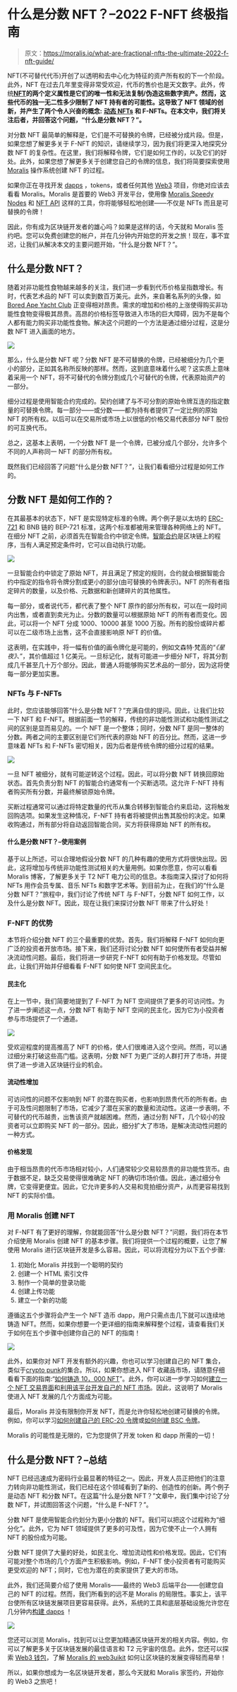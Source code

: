 # 什么是分数 NFT？–2022 F-NFT 终极指南

> 原文：<https://moralis.io/what-are-fractional-nfts-the-ultimate-2022-f-nft-guide/>

NFT(不可替代代币)开创了以透明和去中心化为特征的资产所有权的下一个阶段。此外，NFT 在过去几年里变得非常受欢迎，代币的售价也是天文数字。此外，传统[**NFT**](https://moralis.io/non-fungible-tokens-explained-what-are-nfts/)**的两个定义属性是它们的唯一性和无法复制/伪造这些数字资产。然而，这些代币的独一无二性多少限制了 NFT 持有者的可能性。这导致了 NFT 领域的创新，并产生了两个令人兴奋的概念:** [**动态 NFTs**](https://moralis.io/what-are-dynamic-nfts-the-ultimate-2022-guide/) **和 F-NFTs。在本文中，我们将关注后者，并回答这个问题，“什么是分数 NFT？”。**

对分数 NFT 最简单的解释是，它们是不可替换的令牌，已经被分成片段。但是，如果您想了解更多关于 F-NFT 的知识，请继续学习，因为我们将更深入地探究分数 NFT 的复杂性。在这里，我们将解释令牌，它们是如何工作的，以及它们的好处。此外，如果您想了解更多关于创建您自己的令牌的信息，我们将简要探索使用 [Moralis](https://moralis.io/) 操作系统创建 NFT 的过程。

如果你正在寻找开发 [dapps](https://moralis.io/decentralized-applications-explained-what-are-dapps/) ，tokens，或者任何其他 [Web3](https://moralis.io/the-ultimate-guide-to-web3-what-is-web3/) 项目，你绝对应该去看看 Moralis。Moralis 是首要的 Web3 开发平台，使用像 [Moralis Speedy Nodes](https://moralis.io/speedy-nodes/) 和 [NFT API](https://moralis.io/ultimate-nft-api-exploring-moralis-nft-api/) 这样的工具，你将能够轻松地创建——不仅是 NFTs 而且是可替换的令牌！

因此，你有成为区块链开发者的雄心吗？如果是这样的话，今天就和 Moralis 签约吧。您可以免费创建您的帐户，并在几分钟内开始您的开发之旅！现在，事不宜迟，让我们从解决本文的主要问题开始，“什么是分数 NFT？”。

## 什么是分数 NFT？

随着对非功能性食物越来越多的关注，我们进一步看到代币价格呈指数增长。有时，代表艺术品的 NFT 可以卖到数百万美元。此外，来自著名系列的头像，如 [Bored Ape Yacht Club](https://opensea.io/collection/boredapeyachtclub) 正变得相对昂贵。需求的增加和价格的上涨使得购买非功能性食物变得极其昂贵。高昂的价格标签导致进入市场的巨大障碍，因为不是每个人都有能力购买非功能性食物。解决这个问题的一个方法是通过细分过程，这是分数 NFT 进入画面的地方。

![](img/9ec23f5f4d56314545fb2081963ba118.png)

那么，什么是分数 NFT 呢？分数 NFT 是不可替换的令牌，已经被细分为几个更小的部分，正如其名称所反映的那样。然而，这到底意味着什么呢？这实质上意味着采用一个 NFT，将不可替代的令牌分割成几个可替代的令牌，代表原始资产的一部分。

细分过程是使用智能合约完成的。契约创建了与不可分割的原始令牌互连的指定数量的可替换令牌。每一部分——或分数——都为持有者提供了一定比例的原始 NFT 的所有权。以后可以在交易所或市场上以很低的价格交易代表部分 NFT 股份的可互换代币。

总之，这基本上表明，一个分数 NFT 是一个令牌，已被分成几个部分，允许多个不同的人声称同一 NFT 的部分所有权。

既然我们已经回答了问题“什么是分数 NFT？”，让我们看看细分过程是如何工作的。

## 分数 NFT 是如何工作的？

在其最基本的状态下，NFT 是实现特定标准的令牌。两个例子是以太坊的 [ERC-721](https://moralis.io/erc-721-token-standard-how-to-transfer-erc721-tokens/) 和 BNB 链的 BEP-721 标准，这两个标准都被用来管理各种网络上的 NFT。在细分 NFT 之前，必须首先在智能合约中锁定令牌。[智能合约](https://moralis.io/smart-contracts-explained-what-are-smart-contracts/)是区块链上的程序，当有人满足预定条件时，它可以自动执行功能。

![](img/deb2cc3d14d37097eeee2286dfa3d87d.png)

一旦智能合约中锁定了原始 NFT，并且满足了预定的规则，合约就会根据智能合约中指定的指令将令牌分割成更小的部分(由可替换的令牌表示)。NFT 的所有者指定碎片的数量，以及价格、元数据和新创建碎片的其他属性。

每一部分，或者说代币，都代表了整个 NFT 原作的部分所有权，可以在一段时间内出售，或者直到卖光为止。分数的数量可以根据原始 NFT 的所有者而变化。因此，可以将一个 NFT 分成 1000、10000 甚至 1000 万股。所有的股份或碎片都可以在二级市场上出售，这不会直接影响原 NFT 的价值。

这表明，在实践中，将一幅有价值的画令牌化是可能的，例如文森特·梵高的“*《星夜》、*”，其价值超过 1 亿美元。一旦标记化，就有可能进一步细分 NFT，将其分割成几千甚至几十万个部分。因此，普通人将能够购买艺术品的一部分，因为这将使每一部分更加实惠。

### NFTs 与 F-NFTs

此时，您应该能够回答“什么是分数 NFT？”充满自信的提问。因此，让我们比较一下 NFT 和 F-NFT。根据前面一节的解释，传统的非功能性测试和功能性测试之间的区别是显而易见的。一个 NFT 是一个整体；同时，分数 NFT 是同一整体的分数。两者之间的主要区别是它们所代表的原始 NFT 的百分比。然而，这进一步意味着 NFTs 和 F-NFTs 密切相关，因为后者是传统令牌的细分过程的结果。

![](img/d18401d52ac17b905c61915f0d2ba3ac.png)

一旦 NFT 被细分，就有可能逆转这个过程。因此，可以将分数 NFT 转换回原始状态。首先负责分割 NFT 的智能合约通常有一个买断选项。这允许 F-NFT 持有者购买所有分数，并最终解锁原始令牌。

买断过程通常可以通过将特定数量的代币从集合转移到智能合约来启动，这将触发回购选项。如果发生这种情况，F-NFT 持有者将被提供出售其股份的决定。如果收购通过，所有部分将自动返回智能合同，买方将获得原始 NFT 的所有权。

#### 什么是分数 NFT？–使用案例

基于以上所述，可以合理地假设分数 NFT 的几种有趣的使用方式将很快出现。因此，这将增加与传统非功能性测试相关的大量用例。如果你愿意，你可以看看 Moralis 博客，了解更多关于 T2 NFT 电力公司的信息。本指南深入探讨了如何将 NFTs 用作会员专属、音乐 NFTs 和数字艺术等。到目前为止，在我们的“什么是分数 NFT？”旅程中，我们讨论了传统 NFT 与 F-NFT，分数 NFT 如何工作，以及什么是分数 NFT。因此，现在让我们来探讨分数 NFT 带来了什么好处！

### F-NFT 的优势

本节将介绍分数 NFT 的三个最重要的优势。首先，我们将解释 F-NFT 如何向更广泛的投资者开放市场。接下来，我们还将讨论分数 NFT 如何使所有者受益并解决流动性问题。最后，我们将进一步研究 F-NFT 如何有助于价格发现。尽管如此，让我们开始并仔细看看 F-NFT 如何使 NFT 空间民主化。

#### 民主化

在上一节中，我们简要地提到了 F-NFT 为 NFT 空间提供了更多的可访问性。为了进一步阐述这一点，分数 NFT 有助于 NFT 空间的民主化，因为它为小投资者参与市场提供了一个通道。

![](img/df5c4aa57bbd72b21a9b01d91b39c0af.png)

受欢迎程度的提高推高了 NFT 的价格，使人们很难进入这个空间。然而，可以通过细分来打破这些高门槛。这表明，分数 NFT 为更广泛的人群打开了市场，并提供了进一步进入区块链行业的机会。

#### 流动性增加

可访问性的问题不仅影响到 NFT 的潜在购买者，也影响到昂贵代币的所有者。由于可及性问题限制了市场，它减少了潜在买家的数量和流动性。这进一步表明，不可替代的代币越贵，出售该资产就越困难。然而，通过分割 NFT，几个较小的投资者可以立即购买 NFT 的一部分。因此，细分扩大了市场，是解决流动性问题的一种方式。

#### 价格发现

由于相当昂贵的代币市场相对较小，人们通常较少交易较昂贵的非功能性货币。由于数据不足，缺乏交易使得很难确定 NFT 的确切市场价值。因此，通过细分令牌，它变得更便宜。因此，它允许更多的人交易和竞拍细分资产，从而更容易找到 NFT 的实际价值。

### 用 Moralis 创建 NFT

对 F-NFT 有了更好的理解，你就能回答“什么是分数 NFT？”问题，我们将在本节介绍使用 Moralis 创建 NFT 的基本步骤。我们将提供一个过程的概要，让您了解使用 Moralis 进行区块链开发是多么容易。因此，可以将流程分为以下五个步骤:

1.  初始化 Moralis 并找到一个聪明的契约
2.  创建一个 HTML 索引文件
3.  制作一个简单的登录功能
4.  创建上传功能
5.  建立一个新的功能

遵循这五个步骤将会产生一个 NFT 造币 dapp，用户只需点击几下就可以连续地铸造 NFT。然而，如果你想要一个更详细的指南来解释整个过程，请查看我们关于如何在五个步骤中创建你自己的 NFT 的指南！

![](img/f662d453ac31fa5708766a9ea21f6722.png)

此外，如果你对 NFT 开发有额外的兴趣，你也可以学习创建自己的 NFT 集合，类似于[crypto punk](https://opensea.io/collection/cryptopunks)的集合。所以，如果你想进入 NFT 收藏品市场，请随意仔细看看下面的指南:“[如何铸造 10，000 NFT](https://moralis.io/how-to-mint-10000-nfts-full-walkthrough/)”。此外，你可以进一步学习如何[建立一个 NFT 交易界面](https://moralis.io/build-an-nft-trading-interface-full-guide/)和[利用该平台开发自己的 NFT 市场](https://moralis.io/develop-your-own-nft-marketplace-step-by-step-guide/)。因此，这说明了 Moralis 使进入 NFT 发展的几个方面成为可能。

最后，Moralis 并没有限制你开发 NFT，而是允许你轻松地创建可替换的令牌。例如，你可以学习[如何创建自己的 ERC-20 令牌](https://moralis.io/how-to-create-your-own-erc-20-token-in-10-minutes/)或[如何创建 BSC 令牌](https://moralis.io/how-to-create-a-bsc-token-in-5-steps/)。

Moralis 的可能性是无限的，它为您提供了开发 token 和 dapp 所需的一切！

## 什么是分数 NFT？–总结

NFT 已经迅速成为密码行业最显著的特征之一。因此，开发人员正把他们的注意力转向非功能性测试，我们已经在这个领域看到了新的、创造性的创新。两个例子是动态 NFT 和分数 NFT。在这篇“什么是分数 NFT？”文章中，我们集中讨论了分数 NFT，并试图回答这个问题，“什么是 F-NFT？”。

分数 NFT 是使用智能合约划分为更小分数的 NFT。我们可以把这个过程称为“细分化”。此外，它为 NFT 领域提供了更多的可及性，因为它使不止一个人拥有 NFT 的股份成为可能。

分数 NFT 提供了大量的好处，如民主化、增加流动性和价格发现。因此，它们有可能对整个市场的几个方面产生积极影响。例如，F-NFT 使小投资者有可能购买更受欢迎的 NFT；同时，它也为潜在的卖家提供了更大的市场。

此外，我们还简要介绍了使用 Moralis——最终的 Web3 后端平台——创建您自己的 NFT 的过程。然而，我们所看到的远不是 Moralis 的局限性。事实上，该平台使所有区块链发展项目更容易获得。此外，系统的工具和底层基础设施允许您在几分钟内[构建 dapps](https://moralis.io/how-to-build-decentralized-apps-dapps-quickly-and-easily/) ！

![](img/a4e7783931aaf9051e55d2e4a6d7bc03.png)

您还可以浏览 Moralis，找到可以让您更加精通区块链开发的相关内容。例如，你可以了解更多关于区块链发展的最佳语言和 T2 元宇宙的信息。此外，您还可以探索 [Web3 钱包](https://moralis.io/what-is-a-web3-wallet-web3-wallets-explained/)，了解 [Moralis 的 web3uikit](https://moralis.io/web3ui-kit-the-ultimate-web3-user-interface-kit/) 如何让区块链的发展变得轻而易举！

所以，如果你想成为一名区块链开发者，那么今天就和 Moralis 家签约，开始你的 Web3 之旅吧！
